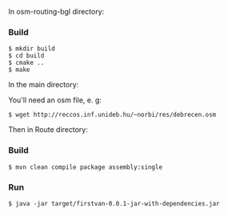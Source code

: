 In osm-routing-bgl directory:
### Build

    $ mkdir build
    $ cd build
    $ cmake ..
    $ make

In the main directory:

You'll need an osm file, e. g:

    $ wget http://reccos.inf.unideb.hu/~norbi/res/debrecen.osm

Then in Route directory:
 
### Build

	$ mvn clean compile package assembly:single

### Run

	$ java -jar target/firstvan-0.0.1-jar-with-dependencies.jar
